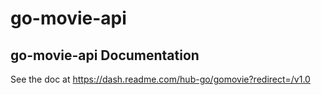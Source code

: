 # go-movie-api


## go-movie-api Documentation

See the doc at https://dash.readme.com/hub-go/gomovie?redirect=/v1.0
